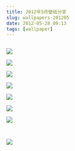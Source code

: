 ```yaml
---
title: 2012年5月壁纸分享
slug: wallpapers-201205
date: 2012-05-28 09:13
tags: [wallpaper]
---
```


<a href="http://animals.desktopnexus.com/wallpaper/1044084/"><img src="http://static.desktopnexus.com/thumbnails/1044084-bigthumbnail.jpg" border="0" alt="" /></a>

<a href="http://abstract.desktopnexus.com/wallpaper/1066402/"><img src="http://static.desktopnexus.com/thumbnails/1066402-bigthumbnail.jpg" border="0"></a>

<a href="http://anime.desktopnexus.com/wallpaper/1065598/"><img src="http://static.desktopnexus.com/thumbnails/1065598-bigthumbnail.jpg" border="0"></a>

<a href="http://boats.desktopnexus.com/wallpaper/1066904/"><img src="http://static.desktopnexus.com/thumbnails/1066904-bigthumbnail.jpg" border="0"></a>

<a href="http://videogames.desktopnexus.com/wallpaper/950879/"><img src="http://static.desktopnexus.com/thumbnails/950879-bigthumbnail.jpg" border="0"></a>

<a href="http://architecture.desktopnexus.com/wallpaper/1061005/"><img src="http://static.desktopnexus.com/thumbnails/1061005-bigthumbnail.jpg" border="0"></a>

<a href="http://nature.desktopnexus.com/wallpaper/1060830/"><img src="http://static.desktopnexus.com/thumbnails/1060830-bigthumbnail.jpg" border="0"></a>

<a href="http://anime.desktopnexus.com/wallpaper/1065465/"><img src="http://static.desktopnexus.com/thumbnails/1065465-bigthumbnail.jpg" border="0"></a>

<a href="http://nature.desktopnexus.com/wallpaper/1056032/"><img src="http://static.desktopnexus.com/thumbnails/1056032-bigthumbnail.jpg" border="0" alt="" /></a>

<a href="http://animals.desktopnexus.com/wallpaper/1056223/"><img src="http://static.desktopnexus.com/thumbnails/1056223-bigthumbnail.jpg" border="0" alt="" /></a>

<a href="http://videogames.desktopnexus.com/wallpaper/964424/"><img src="http://static.desktopnexus.com/thumbnails/964424-bigthumbnail.jpg" border="0"></a>

<a href="http://anime.desktopnexus.com/wallpaper/1056154/"><img src="http://static.desktopnexus.com/thumbnails/1056154-bigthumbnail.jpg" border="0" alt="" /></a>

<a href="http://people.desktopnexus.com/wallpaper/1054833/"><img src="http://static.desktopnexus.com/thumbnails/1054833-bigthumbnail.jpg" border="0" alt="" /></a>

<a href="http://nature.desktopnexus.com/wallpaper/1055070/"><img src="http://static.desktopnexus.com/thumbnails/1055070-bigthumbnail.jpg" border="0" alt="" /></a>

<a href="http://nature.desktopnexus.com/wallpaper/1055248/"><img src="http://static.desktopnexus.com/thumbnails/1055248-bigthumbnail.jpg" border="0" alt="" /></a>

<a href="http://nature.desktopnexus.com/wallpaper/1054830/"><img src="http://static.desktopnexus.com/thumbnails/1054830-bigthumbnail.jpg" border="0" alt="" /></a>

<a href="http://animals.desktopnexus.com/wallpaper/1055659/"><img src="http://static.desktopnexus.com/thumbnails/1055659-bigthumbnail.jpg" border="0" alt="" /></a>

<a href="http://people.desktopnexus.com/wallpaper/1055409/"><img src="http://static.desktopnexus.com/thumbnails/1055409-bigthumbnail.jpg" border="0" alt="" /></a>

<a href="http://abstract.desktopnexus.com/wallpaper/1054162/"><img src="http://static.desktopnexus.com/thumbnails/1054162-bigthumbnail.jpg" border="0" alt="" /></a>

<a href="http://anime.desktopnexus.com/wallpaper/1054448/"><img src="http://static.desktopnexus.com/thumbnails/1054448-bigthumbnail.jpg" border="0" alt="" /></a>

<a href="http://nature.desktopnexus.com/wallpaper/1054312/"><img src="http://static.desktopnexus.com/thumbnails/1054312-bigthumbnail.jpg" border="0" alt="" /></a>

<a href="http://nature.desktopnexus.com/wallpaper/1053580/"><img src="http://static.desktopnexus.com/thumbnails/1053580-bigthumbnail.jpg" border="0" alt="" /></a>

<a href="http://anime.desktopnexus.com/wallpaper/1050367/"><img src="http://static.desktopnexus.com/thumbnails/1050367-bigthumbnail.jpg" border="0" alt="" /></a>

<a href="http://anime.desktopnexus.com/wallpaper/1051341/"><img src="http://static.desktopnexus.com/thumbnails/1051341-bigthumbnail.jpg" border="0" alt="" /></a>

<a href="http://anime.desktopnexus.com/wallpaper/1050368/"><img src="http://static.desktopnexus.com/thumbnails/1050368-bigthumbnail.jpg" border="0" alt="" /></a>

<a href="http://anime.desktopnexus.com/wallpaper/1052002/"><img src="http://static.desktopnexus.com/thumbnails/1052002-bigthumbnail.jpg" border="0" alt="" /></a>

<a href="http://nature.desktopnexus.com/wallpaper/1052699/"><img src="http://static.desktopnexus.com/thumbnails/1052699-bigthumbnail.jpg" border="0" alt="" /></a>

<a href="http://anime.desktopnexus.com/wallpaper/667656/"><img src="http://static.desktopnexus.com/thumbnails/667656-bigthumbnail.jpg" border="0" alt="" /></a>

<a href="http://abstract.desktopnexus.com/wallpaper/1050246/"><img src="http://static.desktopnexus.com/thumbnails/1050246-bigthumbnail.jpg" border="0" alt="" /></a>

<a href="http://abstract.desktopnexus.com/wallpaper/1050798/"><img src="http://static.desktopnexus.com/thumbnails/1050798-bigthumbnail.jpg" border="0" alt="" /></a>

<a href="http://nature.desktopnexus.com/wallpaper/1048906/"><img src="http://static.desktopnexus.com/thumbnails/1048906-bigthumbnail.jpg" border="0" alt="" /></a>

<a href="http://nature.desktopnexus.com/wallpaper/1048837/"><img src="http://static.desktopnexus.com/thumbnails/1048837-bigthumbnail.jpg" border="0" alt="" /></a>

<a href="http://nature.desktopnexus.com/wallpaper/1048908/"><img src="http://static.desktopnexus.com/thumbnails/1048908-bigthumbnail.jpg" border="0" alt="" /></a>

<a href="http://people.desktopnexus.com/wallpaper/1002199/"><img src="http://static.desktopnexus.com/thumbnails/1002199-bigthumbnail.jpg" border="0" alt="" /></a>

<a href="http://videogames.desktopnexus.com/wallpaper/1048842/"><img src="http://static.desktopnexus.com/thumbnails/1048842-bigthumbnail.jpg" border="0" alt="" /></a>

<a href="http://anime.desktopnexus.com/wallpaper/1036126/"><img src="http://static.desktopnexus.com/thumbnails/1036126-bigthumbnail.jpg" border="0" alt="" /></a>

<a href="http://anime.desktopnexus.com/wallpaper/970509/"><img src="http://static.desktopnexus.com/thumbnails/970509-bigthumbnail.jpg" border="0" alt="" /></a>

<a href="http://anime.desktopnexus.com/wallpaper/978445/"><img src="http://static.desktopnexus.com/thumbnails/978445-bigthumbnail.jpg" border="0" alt="" /></a>

<a href="http://nature.desktopnexus.com/wallpaper/1047015/"><img src="http://static.desktopnexus.com/thumbnails/1047015-bigthumbnail.jpg" border="0" alt="" /></a>

<a href="http://nature.desktopnexus.com/wallpaper/1046918/"><img src="http://static.desktopnexus.com/thumbnails/1046918-bigthumbnail.jpg" border="0" alt="" /></a>

<a href="http://nature.desktopnexus.com/wallpaper/1043489/"><img src="http://static.desktopnexus.com/thumbnails/1043489-bigthumbnail.jpg" border="0" alt="" /></a>

<a href="http://people.desktopnexus.com/wallpaper/1044006/"><img src="http://static.desktopnexus.com/thumbnails/1044006-bigthumbnail.jpg" border="0" alt="" /></a>

<a href="http://animals.desktopnexus.com/wallpaper/1047673/"><img src="http://static.desktopnexus.com/thumbnails/1047673-bigthumbnail.jpg" border="0" alt="" /></a>

<a href="http://animals.desktopnexus.com/wallpaper/1046944/"><img src="http://static.desktopnexus.com/thumbnails/1046944-bigthumbnail.jpg" border="0" alt="" /></a>

